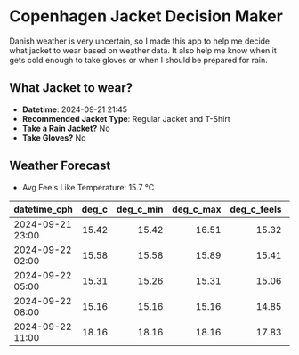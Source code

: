 
# Copenhagen Jacket Decision Maker

Danish weather is very uncertain, so I made this app to help me decide what jacket to wear based on weather data. 
It also help me know when it gets cold enough to take gloves or when I should be prepared for rain.

## What Jacket to wear?

- **Datetime**: 2024-09-21 21:45
- **Recommended Jacket Type**: Regular Jacket and T-Shirt
- **Take a Rain Jacket?** No
- **Take Gloves?** No

## Weather Forecast
- Avg Feels Like Temperature: 15.7 °C

| datetime_cph     |   deg_c |   deg_c_min |   deg_c_max |   deg_c_feels | weather   | wind   | rain   |
|:-----------------|--------:|------------:|------------:|--------------:|:----------|:-------|:-------|
| 2024-09-21 23:00 |   15.42 |       15.42 |       16.51 |         15.32 | Clouds    | Low    | None   |
| 2024-09-22 02:00 |   15.58 |       15.58 |       15.89 |         15.41 | Clouds    | Low    | None   |
| 2024-09-22 05:00 |   15.31 |       15.26 |       15.31 |         15.06 | Clouds    | Low    | None   |
| 2024-09-22 08:00 |   15.16 |       15.16 |       15.16 |         14.85 | Clouds    | Low    | None   |
| 2024-09-22 11:00 |   18.16 |       18.16 |       18.16 |         17.83 | Clouds    | Low    | None   |
        